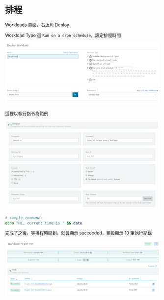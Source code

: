 # 排程

Workloads 頁面，右上角 Deploy 

Workload Type 選 `Run on a cron schedule`，設定排程時間

![](.gitbook/assets/1.PNG)

這裡以執行指令為範例

![](.gitbook/assets/2%20%282%29.PNG)

```bash
# sample command
echo "Hi, current time is " && date
```

完成了之後，等排程時間到，就會顯示 succeeded，預設顯示 10 筆執行紀錄

![](.gitbook/assets/3%20%281%29.PNG)

